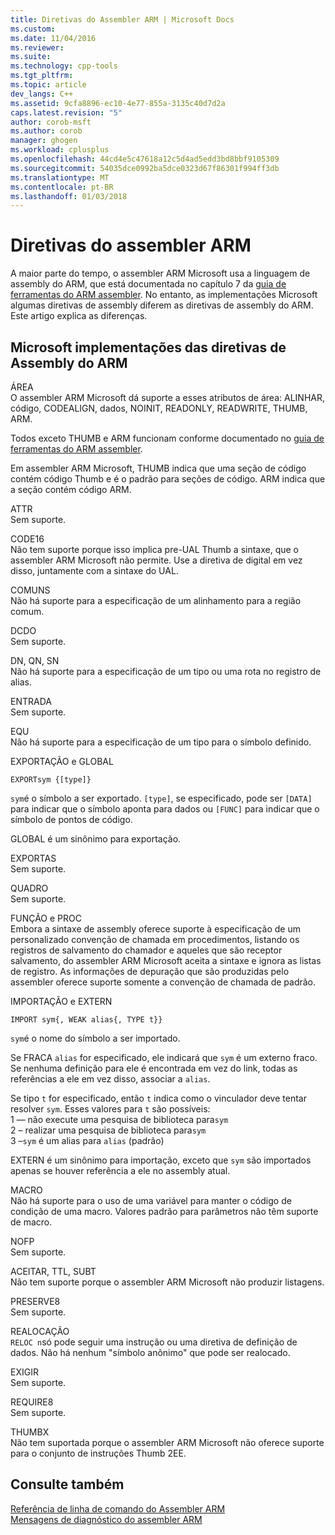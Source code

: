 ```yaml
---
title: Diretivas do Assembler ARM | Microsoft Docs
ms.custom: 
ms.date: 11/04/2016
ms.reviewer: 
ms.suite: 
ms.technology: cpp-tools
ms.tgt_pltfrm: 
ms.topic: article
dev_langs: C++
ms.assetid: 9cfa8896-ec10-4e77-855a-3135c40d7d2a
caps.latest.revision: "5"
author: corob-msft
ms.author: corob
manager: ghogen
ms.workload: cplusplus
ms.openlocfilehash: 44cd4e5c47618a12c5d4ad5edd3bd8bbf9105309
ms.sourcegitcommit: 54035dce0992ba5dce0323d67f86301f994ff3db
ms.translationtype: MT
ms.contentlocale: pt-BR
ms.lasthandoff: 01/03/2018
---
```

# <a name="arm-assembler-directives"></a>Diretivas do assembler ARM
A maior parte do tempo, o assembler ARM Microsoft usa a linguagem de assembly do ARM, que está documentada no capítulo 7 da [guia de ferramentas do ARM assembler](http://go.microsoft.com/fwlink/p/?linkid=246102). No entanto, as implementações Microsoft algumas diretivas de assembly diferem as diretivas de assembly do ARM. Este artigo explica as diferenças.  
  
## <a name="microsoft-implementations-of-arm-assembly-directives"></a>Microsoft implementações das diretivas de Assembly do ARM  
 ÁREA  
 O assembler ARM Microsoft dá suporte a esses atributos de área: ALINHAR, código, CODEALIGN, dados, NOINIT, READONLY, READWRITE, THUMB, ARM.  
  
 Todos exceto THUMB e ARM funcionam conforme documentado no [guia de ferramentas do ARM assembler](http://go.microsoft.com/fwlink/p/?linkid=246102).  
  
 Em assembler ARM Microsoft, THUMB indica que uma seção de código contém código Thumb e é o padrão para seções de código.  ARM indica que a seção contém código ARM.  
  
 ATTR  
 Sem suporte.  
  
 CODE16  
 Não tem suporte porque isso implica pre-UAL Thumb a sintaxe, que o assembler ARM Microsoft não permite.  Use a diretiva de digital em vez disso, juntamente com a sintaxe do UAL.  
  
 COMUNS  
 Não há suporte para a especificação de um alinhamento para a região comum.  
  
 DCDO  
 Sem suporte.  
  
 DN, QN, SN  
 Não há suporte para a especificação de um tipo ou uma rota no registro de alias.  
  
 ENTRADA  
 Sem suporte.  
  
 EQU  
 Não há suporte para a especificação de um tipo para o símbolo definido.  
  
 EXPORTAÇÃO e GLOBAL  
 ```  
EXPORTsym {[type]}  
```  
  
 `sym`é o símbolo a ser exportado.  `[type]`, se especificado, pode ser `[DATA]` para indicar que o símbolo aponta para dados ou `[FUNC]` para indicar que o símbolo de pontos de código.  
  
 GLOBAL é um sinônimo para exportação.  
  
 EXPORTAS  
 Sem suporte.  
  
 QUADRO  
 Sem suporte.  
  
 FUNÇÃO e PROC  
 Embora a sintaxe de assembly oferece suporte à especificação de um personalizado convenção de chamada em procedimentos, listando os registros de salvamento do chamador e aqueles que são receptor salvamento, do assembler ARM Microsoft aceita a sintaxe e ignora as listas de registro.  As informações de depuração que são produzidas pelo assembler oferece suporte somente a convenção de chamada de padrão.  
  
 IMPORTAÇÃO e EXTERN  
 ```  
IMPORT sym{, WEAK alias{, TYPE t}}  
```  
  
 `sym`é o nome do símbolo a ser importado.  
  
 Se FRACA `alias` for especificado, ele indicará que `sym` é um externo fraco. Se nenhuma definição para ele é encontrada em vez do link, todas as referências a ele em vez disso, associar a `alias`.  
  
 Se tipo `t` for especificado, então `t` indica como o vinculador deve tentar resolver `sym`.  Esses valores para `t` são possíveis:   
1 — não execute uma pesquisa de biblioteca para`sym`  
2 – realizar uma pesquisa de biblioteca para`sym`  
3 –`sym` é um alias para `alias` (padrão)  
  
 EXTERN é um sinônimo para importação, exceto que `sym` são importados apenas se houver referência a ele no assembly atual.  
  
 MACRO  
 Não há suporte para o uso de uma variável para manter o código de condição de uma macro. Valores padrão para parâmetros não têm suporte de macro.  
  
 NOFP  
 Sem suporte.  
  
 ACEITAR, TTL, SUBT  
 Não tem suporte porque o assembler ARM Microsoft não produzir listagens.  
  
 PRESERVE8  
 Sem suporte.  
  
 REALOCAÇÃO  
 `RELOC n`só pode seguir uma instrução ou uma diretiva de definição de dados. Não há nenhum "símbolo anônimo" que pode ser realocado.  
  
 EXIGIR  
 Sem suporte.  
  
 REQUIRE8  
 Sem suporte.  
  
 THUMBX  
 Não tem suportada porque o assembler ARM Microsoft não oferece suporte para o conjunto de instruções Thumb 2EE.  
  
## <a name="see-also"></a>Consulte também  
 [Referência de linha de comando do Assembler ARM](../../assembler/arm/arm-assembler-command-line-reference.md)   
 [Mensagens de diagnóstico do assembler ARM](../../assembler/arm/arm-assembler-diagnostic-messages.md)